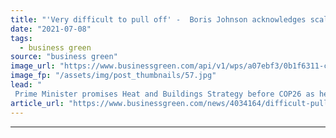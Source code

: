 ```yaml
---
title: "'Very difficult to pull off' -  Boris Johnson acknowledges scale of building decarbonisation challenge"
date: "2021-07-08"
tags: 
  - business green
source: "business green"
image_url: "https://www.businessgreen.com/api/v1/wps/a07ebf3/0b1f6311-c07b-421d-b4f3-50153d86e900/3/boris-liaison-committee-185x114.jpg"
image_fp: "/assets/img/post_thumbnails/57.jpg"
lead: "
 Prime Minister promises Heat and Buildings Strategy before COP26 as he concedes heat pump prices are 'too high' at present ..."
article_url: "https://www.businessgreen.com/news/4034164/difficult-pull-boris-johnson-acknowledges-scale-building"
---
```


---
